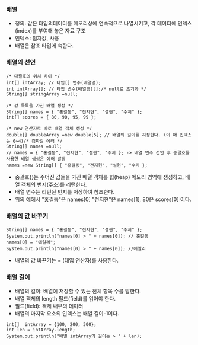 ### 배열

- 정의: 같은 타입의데이터를 메모리상에 연속적으로 나열시키고, 각 데이터에 인덱스(index)를 부여해 놓은 자료 구조
- 인덱스: 첨자값, [](대괄호) 사용
- 배열은 참조 타입에 속한다.

### 배열의 선언

```
/* 대괄호의 위치 차이 */
int[] intArray; // 타입[] 변수(배열명);
int intArray[]; // 타입 변수(배열명)[];/* null로 초기화 */
String[] stringArray =null;

/* 값 목록을 가진 배열 생성 */
String[] names = { "홍길동", "전지현", "설현", "수지" };
int[] scores = { 80, 90, 95, 99 };

/* new 연산자로 바로 배열 객체 생성 */
double[] doubleArray =new double[5]; // 배열의 길이를 지정한다. (이 때 인덱스는 0~4)/* 컴파일 에러 */
String[] names =null;
// names = { "홍길동", "전지현", "설현", "수지 }; -> 배열 변수 선언 후 중괄호를 사용한 배열 생성은 에러 발생
names =new String[] { "홍길동", "전지현", "설현", "수지 };

```

- 중괄호{}는 주어진 값들을 가진 배열 객체를 힙(heap) 메모리 영역에 생성하고, 배열 객체의 번지(주소)를 리턴한다.
- 배열 변수는 리턴된 번지를 저장하여 참조한다.
- 위의 예에서 "홍길동"은 names[0] "전지현"은 names[1], 80은 scores[0] 이다.

### 배열의 값 바꾸기

```
String[] names = { "홍길동", "전지현", "설현", "수지" };
System.out.println("names[0] > " + names[0]); // 홍길동
names[0] = "에일리";
System.out.println("names[0] > " + names[0]); //에일리
```

- 배열의 값 바꾸기는 = (대입 연산자)를 사용한다.

### 배열 길이

- 배열의 길이: 배열에 저장할 수 있는 전체 항목 수를 말한다.
- 배열 객체의 length 필드(field)를 읽어야 한다.
- 필드(field): 객체 내부의 데이터
- 배열의 마지막 요소의 인덱스는 배열 길이-1이다.

```
int[]  intArray = {100, 200, 300};
int len = intArray.length;
System.out.println("배열 intArray의 길이는 > " + len);
```
  